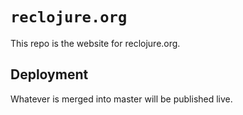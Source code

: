# `reclojure.org`

This repo is the website for reclojure.org.

## Deployment

Whatever is merged into master will be published live.

